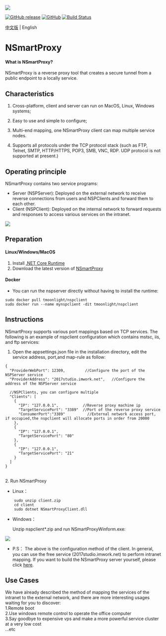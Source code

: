 <img src="https://github.com/tmoonlight/NSmartProxy/blob/master/NSmartProxyNew.png">

[![GitHub release](https://img.shields.io/github/release/tmoonlight/NSmartProxy.svg?logoColor=%21%5BGitHub%20release%5D%28https%3A%2F%2Fimg.shields.io%2Fgithub%2Frelease%2Ftmoonlight%2FNSmartProxy.svg%29)](https://github.com/tmoonlight/NSmartProxy/releases)
[![GitHub](https://img.shields.io/github/license/tmoonlight/NSmartProxy.svg)](https://github.com/tmoonlight/NSmartProxy/blob/master/LICENSE)
[![Build Status](https://dev.azure.com/tmoonlight/NSmartProxy/_apis/build/status/tmoonlight.NSmartProxy?branchName=master)](https://dev.azure.com/tmoonlight/NSmartProxy/_build/latest?definitionId=1&branchName=master)

[中文版](https://github.com/tmoonlight/NSmartProxy/blob/master/README_CN.md) | English

# NSmartProxy

#### What is NSmartProxy?
NSmartProxy is a reverse proxy tool that creates a secure tunnel from a public endpoint to a locally service.

## Characteristics
1. Cross-platform, client and server can run on MacOS, Linux, Windows systems;<br />
2. Easy to use and simple to configure;<br />
3. Multi-end mapping, one NSmartProxy client can map multiple service nodes.

4. Supports all protocols under the TCP protocol stack (such as FTP, Telnet, SMTP, HTTP/HTTPS, POP3, SMB, VNC, RDP. UDP protocol is not supported at present.)

## Operating principle
NSmartProxy contains two service programs:<br />
* Server (NSPServer): Deployed on the external network to receive reverse connections from users and NSPClients and forward them to each other.
* Client (NSPClient): Deployed on the internal network to forward requests and responses to access various services on the intranet.
<img src="https://github.com/tmoonlight/100lines/blob/master/theo_en.png">

## Preparation
#### Linux/Windows/MacOS
1. Install [.NET Core Runtime](https://dotnet.microsoft.com/download)<br />
2. Download the latest version of [NSmartProxy](https://github.com/tmoonlight/NSmartProxy/releases)
#### Docker
* You can run the nspserver directly without having to install the runtime:
```
sudo docker pull tmoonlight/nspclient
sudo docker run --name mynspclient -dit tmoonlight/nspclient
```

## Instructions
NSmartProxy supports various port mappings based on TCP services. The following is an example of nspclient configuration which contains mstsc, iis, and ftp services:<br />
1. Open the appsettings.json file in the installation directory, edit the service address, port,and map-rule as follow:<br />
```
{
  "ProviderWebPort": 12309,			//Configure the port of the NSPServer service
  "ProviderAddress": "2017studio.imwork.net",	//Configure the address of the NSPServer service

  //NSPClients, you can configure multiple
  "Clients": [
    {
      "IP": "127.0.0.1",           //Reverse proxy machine ip
      "TargetServicePort": "3389"  //Port of the reverse proxy service
      "ConsumerPort":"3389"          //External network access port, if occupied,the nspclient will allocate ports in order from 20000
    },
    {
      "IP": "127.0.0.1",
      "TargetServicePort": "80"
    },
    {
      "IP": "127.0.0.1",
      "TargetServicePort": "21"
    }
  ]
}
```
<br />
2. Run NSmartProxy <br />

* Linux：
```
    sudo unzip client.zip
    cd client
    sudo dotnet NSmartProxyClient.dll
```
* Windows：

	Unzip nspclient*.zip and run NSmartProxyWinform.exe:
<img src="https://github.com/tmoonlight/100lines/raw/master/nsprrunnning_2_en.gif" />

* P.S： The above is the configuration method of the client. In general, you can use the free service (2017studio.imwork.net) to perform intranet mapping. If you want to build the NSmartProxy server yourself, please click [here](https://github.com/tmoonlight/NSmartProxy/blob/master/README_SERVER.md).

## Use Cases
We have already described the method of mapping the services of the intranet to the external network, and there are more interesting usages waiting for you to 
discover:<br />
1.Remote boot
<br />
2.Use windows remote control to operate the office computer
<br />
3.Say goodbye to expensive vps and make a more powerful service cluster at a very low cost<br />
...etc
<br />
